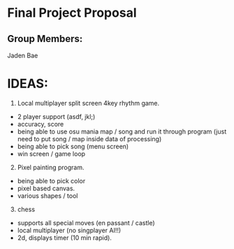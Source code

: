 # Final Project Proposal

## Group Members:

Jaden Bae
       
# IDEAS:

1. Local multiplayer split screen 4key rhythm game.
- 2 player support (asdf, jkl;)
- accuracy, score
- being able to use osu mania map / song and run it through program (just need to put song / map inside data of processing)
- being able to pick song (menu screen)
- win screen / game loop

2. Pixel painting program.
- being able to pick color
- pixel based canvas.
- various shapes / tool

3. chess
- supports all special moves (en passant / castle)
- local multiplayer (no singplayer AI!!) 
- 2d, displays timer (10 min rapid).


